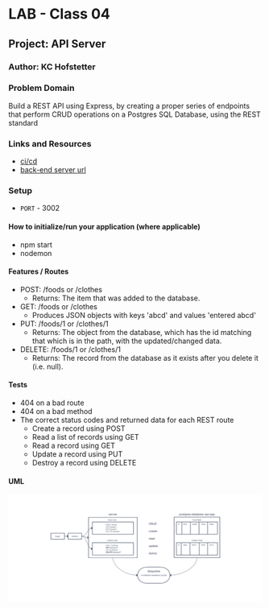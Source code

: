 # LAB - Class 04

## Project: API Server

### Author: KC Hofstetter

### Problem Domain

Build a REST API using Express, by creating a proper series of endpoints that perform CRUD operations on a Postgres SQL Database, using the REST standard

### Links and Resources

- [ci/cd](https://github.com/khofstetter94/basic-api-server/pull/1)
- [back-end server url](https://kmh-basic-api-app.herokuapp.com/)

### Setup

- `PORT` - 3002

#### How to initialize/run your application (where applicable)

- npm start
- nodemon

#### Features / Routes

- POST: /foods or /clothes
  - Returns: The item that was added to the database.
- GET: /foods or /clothes
  - Produces JSON objects with keys 'abcd' and values 'entered abcd'
- PUT: /foods/1 or /clothes/1
  - Returns: The object from the database, which has the id matching that which is in the path, with the updated/changed data.
- DELETE: /foods/1 or /clothes/1
  - Returns: The record from the database as it exists after you delete it (i.e. null).

#### Tests

- 404 on a bad route
- 404 on a bad method
- The correct status codes and returned data for each REST route
  - Create a record using POST
  - Read a list of records using GET
  - Read a record using GET
  - Update a record using PUT
  - Destroy a record using DELETE

#### UML

![API Server - Lab 04](./img/UML.png)
